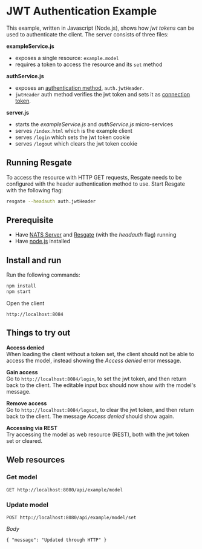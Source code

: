 # JWT Authentication Example

This example, written in Javascript (Node.js), shows how *jwt tokens* can be used to authenticate the client. The server consists of three files:

**exampleService.js**
* exposes a single resource: `example.model`
* requires a token to access the resource and its `set` method

**authService.js**
* exposes an [authentication method](../../docs/res-service-protocol.md#auth-request), `auth.jwtHeader`.
* `jwtHeader` auth method verifies the jwt token and sets it as [connection token](docs/res-service-protocol.md#connection-token-event).

**server.js**
* starts the *exampleService.js* and *authService.js* micro-services
* serves `/index.html` which is the example client
* serves `/login` which sets the jwt token cookie
* serves `/logout` which clears the jwt token cookie

## Running Resgate

To access the resource with HTTP GET requests, Resgate needs to be configured with the header authentication method to use. Start Resgate with the following flag:

```bash
resgate --headauth auth.jwtHeader
```
## Prerequisite

* Have [NATS Server](https://nats.io/download/nats-io/gnatsd/) and [Resgate](https://github.com/jirenius/resgate) (with the *headauth* flag) running
* Have [node.js](https://nodejs.org/en/download/) installed

## Install and run

Run the following commands:
```bash
npm install
npm start
```
Open the client
```
http://localhost:8084
```

## Things to try out

**Access denied**  
When loading the client without a token set, the client should not be able to access the model, instead showing the *Access denied* error message.

**Gain access**  
Go to `http://localhost:8084/login`, to set the jwt token, and then return back to the client. The editable input box should now show with the model's message.

**Remove access**  
Go to `http://localhost:8084/logout`, to clear the jwt token, and then return back to the client. The message *Access denied* should show again.

**Accessing via REST**  
Try accessing the model as web resource (REST), both with the jwt token set or cleared.

## Web resources

### Get model
```
GET http://localhost:8080/api/example/model
```

### Update model
```
POST http://localhost:8080/api/example/model/set
```
*Body*  
```
{ "message": "Updated through HTTP" }
```